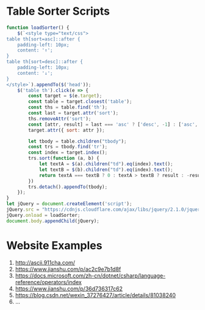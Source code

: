 # Table Sorter Scripts
```javascript
function loadSorter() {
    $(`<style type="text/css">
table th[sort=asc]::after {
    padding-left: 10px;
    content: '↑';
}
table th[sort=desc]::after {
    padding-left: 10px;
    content: '↓';
}
</style>`).appendTo($('head'));
    $('table th').click(e => {
        const target = $(e.target);
        const table = target.closest('table');
        const ths = table.find('th');
        const last = target.attr('sort');
        ths.removeAttr('sort');
        const [attr, result] = last === 'asc' ? ['desc', -1] : ['asc', 1];
        target.attr({ sort: attr });

        let tbody = table.children("tbody");
        const trs = tbody.find('tr');
        const index = target.index();
        trs.sort(function (a, b) {
            let textA = $(a).children("td").eq(index).text();
            let textB = $(b).children("td").eq(index).text();
            return textA === textB ? 0 : textA > textB ? result : -result;
        })
        trs.detach().appendTo(tbody);
    });
}
let jQuery = document.createElement('script');
jQuery.src = "https://cdnjs.cloudflare.com/ajax/libs/jquery/2.1.0/jquery.js";
jQuery.onload = loadSorter;
document.body.appendChild(jQuery);
```

# Website Examples
1. http://ascii.911cha.com/
2. https://www.jianshu.com/p/ac2c9e7b1d8f
3. https://docs.microsoft.com/zh-cn/dotnet/csharp/language-reference/operators/index
4. https://www.jianshu.com/p/36d736317c62
5. https://blog.csdn.net/wexin_37276427/article/details/81038240
6. ...